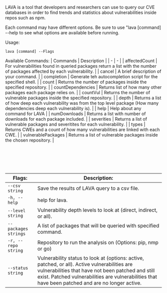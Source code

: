LAVA is a tool that developers and researchers can use to query our CVE databases in order to find trends and 
statistics about vulnerabilities inside repos such as npm.

Each command may have different options. Be sure to use "lava [command] --help to see what options are available before running.

Usage:

    lava [command] --Flags

Available Commands:
 | Commands | Description |
 | - | - | 
 | affectedCount | For vulnerabilities found in queried packages return a list with the number of packages affected by each vulnerability. | 
| cancel | A brief description of your command. | 
| completion | Generate teh autocompletion script for the specified shell. |
| count  |     Returns the number of packages inside the specified repository. |
| countDependencies  | Returns list of how many other packages each package relies on. |
| countVul   |  Returns the number of vulnerable packages inside the specified repository. |
| depth   |   Returns a list of how deep each vulnerability was from the top level package (How many dependencies deep each vulnerability is). |
| help | Help about any command for LAVA  |
| numDownloads | Returns a list with number of downloads for each package included. |
| severities | Returns a list of vulnerable packages and severitites for each vulnerability. |
| types | Returns CWEs and a count of how many vulnerabilities are linked with each CWE. |
| vulnerablePackages | Returns a list of vulnerable packages inside the chosen repository. |

<br><br><br><br>


| Flags: | Description: |
| -    |    - |
| `--csv string`  |   Save the results of LAVA query to a csv file. |
| `-h, --help` |               help for lava.     |
| `--level string`     |    Vulnerability depth levels to look at (direct, indirect, or all). |
| `--packages strings`   |  A list of packages that will be queried with specified command. |
| `-r, --repo string`       |   Repository to run the analysis on (Options: pip, nmp or go)|
| `--status string`   |     Vulnerability status to look at (options: active, patched, or all). Active vulnerabilities are vulnerabilities that have not been patched and still exist. Patched vulnerabilities are vulnerabilities that have been patched and are no longer active.  |

